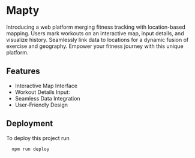 
# Mapty

Introducing a web platform merging fitness tracking with location-based mapping. Users mark workouts on an interactive map, input details, and visualize history. Seamlessly link data to locations for a dynamic fusion of exercise and geography. Empower your fitness journey with this unique platform.


## Features

- Interactive Map Interface
- Workout Details Input:
- Seamless Data Integration
- User-Friendly Design


## Deployment

To deploy this project run

```bash
  npm run deploy
```


